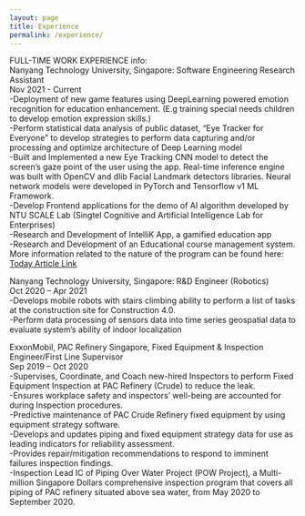```yaml
---
layout: page
title: Experience
permalink: /experience/
---
```



FULL-TIME WORK EXPERIENCE info:  
Nanyang Technology University, Singapore: Software Engineering Research Assistant  
Nov 2021 - Current  
-Deployment of new game features using DeepLearning powered emotion recognition for education enhancement. (E.g training special needs children to develop emotion expression skills.)  
-Perform statistical data analysis of public dataset, “Eye Tracker for Everyone” to develop strategies to perform data capturing and/or processing and optimize architecture of Deep Learning model  
-Built and Implemented a new Eye Tracking CNN model to detect the screen’s gaze point of the user using the app. Real-time inference engine was built with OpenCV and dlib Facial Landmark detectors libraries. Neural network models were developed in PyTorch and Tensorflow v1 ML Framework.  
-Develop Frontend applications for the demo of AI algorithm developed by NTU SCALE Lab (Singtel Cognitive and Artificial Intelligence Lab for Enterprises)  
-Research and Development of IntelliK App, a gamified education app  
-Research and Development of an Educational course management system.  
More information related to the nature of the program can be found here: [Today Article Link](https://www.todayonline.com/singapore/harnessing-ai-ntu-creates-apps-help-people-special-needs-learn-social-emotional-skills)
  
Nanyang Technology University, Singapore: R&D Engineer (Robotics)  
Oct 2020 – Apr 2021  
-Develops mobile robots with stairs climbing ability to perform a list of tasks at the construction site for Construction 4.0.  
-Perform data processing of sensors data into time series geospatial data to evaluate system’s ability of indoor localization  
  
ExxonMobil, PAC Refinery Singapore, Fixed Equipment & Inspection Engineer/First Line Supervisor  
Sep 2019 – Oct 2020  
-Supervises, Coordinate, and Coach new-hired Inspectors to perform Fixed Equipment Inspection at PAC Refinery (Crude) to reduce the leak.  
-Ensures workplace safety and inspectors’ well-being are accounted for during Inspection procedures.  
-Predictive maintenance of PAC Crude Refinery fixed equipment by using equipment strategy software.  
-Develops and updates piping and fixed equipment strategy data for use as leading indicators for reliability assessment.  
-Provides repair/mitigation recommendations to respond to imminent failures inspection findings.  
-Inspection Lead IC of Piping Over Water Project (POW Project), a Multi-million Singapore Dollars comprehensive inspection program that covers all piping of PAC refinery situated above sea water, from May 2020 to September 2020.  
